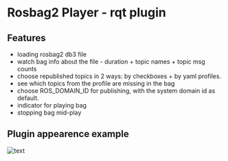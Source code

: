 # Rosbag2 Player - rqt plugin
## Features
* loading rosbag2 db3 file
* watch bag info about the file - duration + topic names + topic msg counts
* choose republished topics in 2 ways: by checkboxes + by yaml profiles.
* see which topics from the profile are missing in the bag
* choose ROS_DOMAIN_ID for publishing, with the system domain id as default.
* indicator for playing bag
* stopping bag mid-play

## Plugin appearence example
![text](resource/image.png)